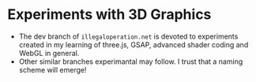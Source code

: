 # Experiments with 3D Graphics

- The dev branch of `illegaloperation.net` is devoted to experiments created in my learning of three.js, GSAP, advanced shader coding and WebGL in general.
- Other similar branches experimantal may follow.   I trust that a naming scheme will emerge!

